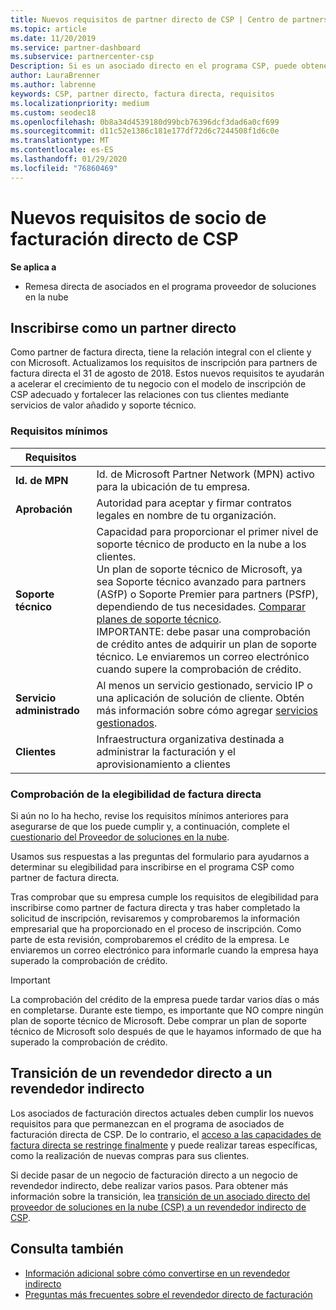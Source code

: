 ```yaml
---
title: Nuevos requisitos de partner directo de CSP | Centro de partners
ms.topic: article
ms.date: 11/20/2019
ms.service: partner-dashboard
ms.subservice: partnercenter-csp
Description: Si es un asociado directo en el programa CSP, puede obtener información sobre los requisitos de servicios y soporte técnico actualizados y cómo cumplirlos.
author: LauraBrenner
ms.author: labrenne
keywords: CSP, partner directo, factura directa, requisitos
ms.localizationpriority: medium
ms.custom: seodec18
ms.openlocfilehash: 0b8a34d4539180d99bcb76396dcf3dad6a0cf699
ms.sourcegitcommit: d11c52e1386c181e177df72d6c7244508f1d6c0e
ms.translationtype: MT
ms.contentlocale: es-ES
ms.lasthandoff: 01/29/2020
ms.locfileid: "76860469"
---
```

# <a name="csp-direct-bill-partner-new-requirements"></a>Nuevos requisitos de socio de facturación directo de CSP

**Se aplica a**

- Remesa directa de asociados en el programa proveedor de soluciones en la nube

## <a name="enroll-as-a-direct-partner"></a>Inscribirse como un partner directo

Como partner de factura directa, tiene la relación integral con el cliente y con Microsoft. Actualizamos los requisitos de inscripción para partners de factura directa el 31 de agosto de 2018. Estos nuevos requisitos te ayudarán a acelerar el crecimiento de tu negocio con el modelo de inscripción de CSP adecuado y fortalecer las relaciones con tus clientes mediante servicios de valor añadido y soporte técnico.

### <a name="minimum-requirements"></a>Requisitos mínimos

|**Requisitos**|                             |
|--------------------------------|--------------------------------------------------------------|
|**Id. de MPN**   |Id. de Microsoft Partner Network (MPN) activo para la ubicación de tu empresa.    |
|**Aprobación**   |Autoridad para aceptar y firmar contratos legales en nombre de tu organización.|
|**Soporte técnico**   |Capacidad para proporcionar el primer nivel de soporte técnico de producto en la nube a los clientes. <br>Un plan de soporte técnico de Microsoft, ya sea Soporte técnico avanzado para partners (ASfP) o Soporte Premier para partners (PSfP), dependiendo de tus necesidades. [Comparar planes de soporte técnico](https://partner.microsoft.com/support/partnersupport).<br> IMPORTANTE: debe pasar una comprobación de crédito antes de adquirir un plan de soporte técnico. Le enviaremos un correo electrónico cuando supere la comprobación de crédito. |
|**Servicio administrado**   |Al menos un servicio gestionado, servicio IP o una aplicación de solución de cliente. Obtén más información sobre cómo agregar [servicios gestionados](https://partner.microsoft.com/business-opportunities/managed-services-provider).|
|**Clientes** |Infraestructura organizativa destinada a administrar la facturación y el aprovisionamiento a clientes

### <a name="verify-direct-bill-eligibility"></a>Comprobación de la elegibilidad de factura directa

Si aún no lo ha hecho, revise los requisitos mínimos anteriores para asegurarse de que los puede cumplir y, a continuación, complete el [cuestionario del Proveedor de soluciones en la nube](https://partner.microsoft.com/cloud-solution-provider/assessment).

Usamos sus respuestas a las preguntas del formulario para ayudarnos a determinar su elegibilidad para inscribirse en el programa CSP como partner de factura directa.

Tras comprobar que su empresa cumple los requisitos de elegibilidad para inscribirse como partner de factura directa y tras haber completado la solicitud de inscripción, revisaremos y comprobaremos la información empresarial que ha proporcionado en el proceso de inscripción. Como parte de esta revisión, comprobaremos el crédito de la empresa. Le enviaremos un correo electrónico para informarle cuando la empresa haya superado la comprobación de crédito.

>[!IMPORTANT]
>La comprobación del crédito de la empresa puede tardar varios días o más en completarse. Durante este tiempo, es importante que NO compre ningún plan de soporte técnico de Microsoft. Debe comprar un plan de soporte técnico de Microsoft solo después de que le hayamos informado de que ha superado la comprobación de crédito.

## <a name="transition-from-direct-to-indirect-reseller"></a>Transición de un revendedor directo a un revendedor indirecto

Los asociados de facturación directos actuales deben cumplir los nuevos requisitos para que permanezcan en el programa de asociados de facturación directa de CSP. De lo contrario, el [acceso a las capacidades de factura directa se restringe finalmente](restricted-direct-bill-capabilities.md) y puede realizar tareas específicas, como la realización de nuevas compras para sus clientes. 

Si decide pasar de un negocio de facturación directo a un negocio de revendedor indirecto, debe realizar varios pasos. Para obtener más información sobre la transición, lea [transición de un asociado directo del proveedor de soluciones en la nube (CSP) a un revendedor indirecto de CSP](transition-direct-to-indirect.md). 

## <a name="see-also"></a>Consulta también

- [Información adicional sobre cómo convertirse en un revendedor indirecto](https://assetsprod.microsoft.com/csp-directbill-to-indirect-transition.pdf)
- [Preguntas más frecuentes sobre el revendedor directo de facturación](https://assetsprod.microsoft.com/mpn/direct-bill-partner-faq.pdf)
